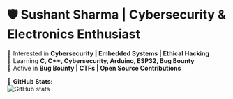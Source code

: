 # 🛡️ Sushant Sharma | Cybersecurity & Electronics Enthusiast  
🔹 Interested in **Cybersecurity | Embedded Systems | Ethical Hacking**  
🔹 Learning **C, C++, Cybersecurity, Arduino, ESP32, Bug Bounty**  
🔹 Active in **Bug Bounty | CTFs | Open Source Contributions**  

🚀 **GitHub Stats:**  
![GitHub stats](https://github-readme-stats.vercel.app/api?username=sushantX25&show_icons=true&theme=radical)  

